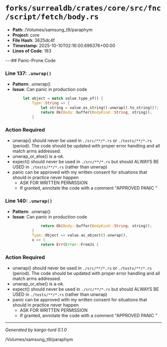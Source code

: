 # `forks/surrealdb/crates/core/src/fnc/script/fetch/body.rs`

- **Path**: /Volumes/samsung_t9/paraphym
- **Project**: core
- **File Hash**: 3625dc4f  
- **Timestamp**: 2025-10-10T02:16:00.696376+00:00  
- **Lines of Code**: 183

---## Panic-Prone Code


### Line 137: `.unwrap()`

- **Pattern**: .unwrap()
- **Issue**: Can panic in production code

```rust
		let object = match value.type_of() {
			Type::String => {
				let string = value.as_string().unwrap().to_string()?;
				return Ok(Body::buffer(BodyKind::String, string));
			}
```

### Action Required

- unwrap() should never be used in `./src/**/*.rs` or `./tests/**/*.rs` (period). The code should be updated with proper error handling and all match arms addressed.
- unwrap_or_else() is a-ok. 
- expect() should never be used in `./src/**/*.rs` but should ALWAYS BE USED in `./tests/**/*.rs` (rather than unwrap)
- panic can be approved with my written consent for situations that should in practice never happen  
  - ASK FOR WRITTEN PERMISSION
  - If granted, annotate the code with a comment "APPROVED PANIC "


### Line 140: `.unwrap()`

- **Pattern**: .unwrap()
- **Issue**: Can panic in production code

```rust
				return Ok(Body::buffer(BodyKind::String, string));
			}
			Type::Object => value.as_object().unwrap(),
			x => {
				return Err(Error::FromJs {
```

### Action Required

- unwrap() should never be used in `./src/**/*.rs` or `./tests/**/*.rs` (period). The code should be updated with proper error handling and all match arms addressed.
- unwrap_or_else() is a-ok. 
- expect() should never be used in `./src/**/*.rs` but should ALWAYS BE USED in `./tests/**/*.rs` (rather than unwrap)
- panic can be approved with my written consent for situations that should in practice never happen  
  - ASK FOR WRITTEN PERMISSION
  - If granted, annotate the code with a comment "APPROVED PANIC "

---

*Generated by kargo-turd 0.1.0*

/Volumes/samsung_t9/paraphym